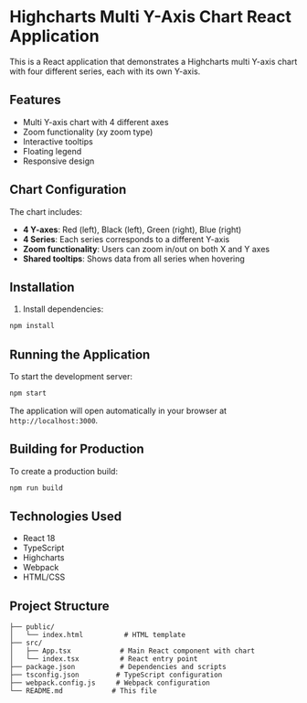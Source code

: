 # Highcharts Multi Y-Axis Chart React Application

This is a React application that demonstrates a Highcharts multi Y-axis chart with four different series, each with its own Y-axis.

## Features

- Multi Y-axis chart with 4 different axes
- Zoom functionality (xy zoom type)
- Interactive tooltips
- Floating legend
- Responsive design

## Chart Configuration

The chart includes:
- **4 Y-axes**: Red (left), Black (left), Green (right), Blue (right)
- **4 Series**: Each series corresponds to a different Y-axis
- **Zoom functionality**: Users can zoom in/out on both X and Y axes
- **Shared tooltips**: Shows data from all series when hovering

## Installation

1. Install dependencies:
```bash
npm install
```

## Running the Application

To start the development server:

```bash
npm start
```

The application will open automatically in your browser at `http://localhost:3000`.

## Building for Production

To create a production build:

```bash
npm run build
```

## Technologies Used

- React 18
- TypeScript
- Highcharts
- Webpack
- HTML/CSS

## Project Structure

```
├── public/
│   └── index.html          # HTML template
├── src/
│   ├── App.tsx            # Main React component with chart
│   └── index.tsx          # React entry point
├── package.json           # Dependencies and scripts
├── tsconfig.json         # TypeScript configuration
├── webpack.config.js     # Webpack configuration
└── README.md            # This file
``` 